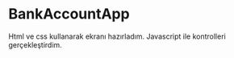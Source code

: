 # BankAccountApp
Html ve css kullanarak ekranı hazırladım. Javascript ile kontrolleri gerçekleştirdim.

